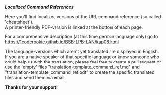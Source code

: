 ***Localized Command References***

Here you'll find localized versions of the URL command reference (so called 'cheatsheet').  
A printer-friendly PDF-version is linked at the bottom of each page.  
  
For a comprehensive description (at this time german language only) go to  
https://1coderookie.github.io/BSB-LPB-LAN/kap08.html  

The language-versions which aren't yet translated are displayed in English. If you are a native speaker of that specific language or know someone who could help us with the translation, please feel free to create a pull request or use the 'empty' files "translation-template_command_ref.md" and "translation-template_command_ref.odt" to create the specific translated files and send them via email.  
  
**Thanks for your support!**  
